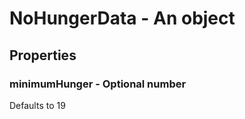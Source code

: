 

# NoHungerData - An object



## Properties



### minimumHunger - Optional number



Defaults to 19

